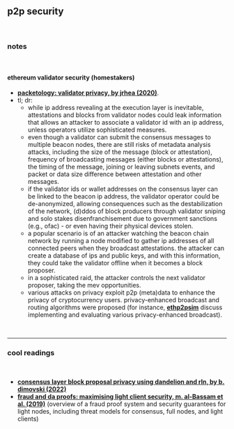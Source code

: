 ## p2p security

<br>

### notes

<br>

#### ethereum validator security (homestakers)

* **[packetology: validator privacy, by jrhea (2020)](https://ethresear.ch/t/packetology-validator-privacy/7547)**.
* tl; dr:
  * while ip address revealing at the execution layer is inevitable, attestations and blocks from validator nodes could leak information that allows an attacker to associate a validator id with an ip address, unless operators utilize sophisticated measures.
  * even though a validator can submit the consensus messages to multiple beacon nodes, there are still risks of metadata analysis attacks, including the size of the message (block or attestation), frequency of broadcasting messages (either blocks or attestations), the timing of the message, joining or leaving subnets events, and packet or data size difference between attestation and other messages.
  * if the validator ids or wallet addresses on the consensus layer can be linked to the beacon ip address, the validator operator could be de-anonymized, allowing consequences such as the destabilization of the network, (d)ddos of block producers through validator sniping and solo stakes disenfranchisement due to government sanctions (e.g., ofac) - or even having their physical devices stolen.
  * a popular scenario is of an attacker watching the beacon chain network by running a node modified to gather ip addresses of all connected peers when they broadcast attestations. the attacker can create a database of ips and public keys, and with this information, they could take the validator offline when it becomes a block proposer.
  * in a sophisticated raid, the attacker controls the next validator proposer, taking the mev opportunities.
  * various attacks on privacy exploit p2p (meta)data to enhance the privacy of cryptocurrency users. privacy-enhanced broadcast and routing algorithms were proposed (for instance, **[ethp2psim](https://arxiv.org/abs/2306.15024)** discuss implementing and evaluating various privacy-enhanced broadcast).

<br>

----

### cool readings

<br>

* **[consensus layer block proposal privacy using dandelion and rln, by b. dimovski (2022)](https://hackmd.io/CwEll0uLQNm4J4-vfqsnKg)**
* **[fraud and da proofs: maximising light client security, m. al-Bassam et al. (2019)](https://arxiv.org/pdf/1809.09044)** (overview of a fraud proof system and security guarantees for light nodes,  including threat models for consensus, full nodes, and light clients)
